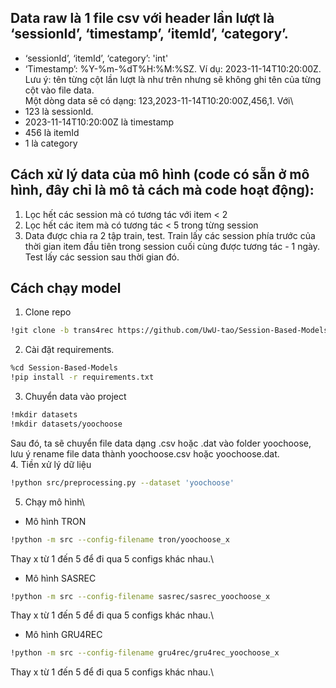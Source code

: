 ## Data raw là 1 file csv với header lần lượt là ‘sessionId’, ‘timestamp’, ‘itemId’, ‘category’.
+ ‘sessionId’, ‘itemId’, ‘category’: 'int'
+ ‘Timestamp’: %Y-%m-%dT%H:%M:%SZ. Ví dụ: 2023-11-14T10:20:00Z.\
Lưu ý: tên từng cột lần lượt là như trên nhưng sẽ không ghi tên của từng cột vào file data.\
Một dòng data sẽ có dạng: 123,2023-11-14T10:20:00Z,456,1. Với\
+ 123 là sessionId.
+ 2023-11-14T10:20:00Z là timestamp
+ 456 là itemId
+ 1 là category

## Cách xử lý data của mô hình (code có sẵn ở mô hình, đây chỉ là mô tả cách mà code hoạt động):
1. Lọc hết các session mà có tương tác với item < 2
2. Lọc hết các item mà có tương tác < 5 trong từng session
3. Data được chia ra 2 tập train, test. Train lấy các session phía trước của thời gian item đầu tiên trong session cuối cùng được tương tác - 1 ngày. Test lấy các session sau thời gian đó.

## Cách chạy model
1. Clone repo
```bash
!git clone -b trans4rec https://github.com/UwU-tao/Session-Based-Models.git
```
2. Cài đặt requirements.
```bash
%cd Session-Based-Models
!pip install -r requirements.txt
```
3. Chuyển data vào project
```bash
!mkdir datasets
!mkdir datasets/yoochoose
```
Sau đó, ta sẽ chuyển file data dạng .csv hoặc .dat vào folder yoochoose, lưu ý rename file data thành yoochoose.csv hoặc yoochoose.dat.\
4. Tiền xử lý dữ liệu
```bash
!python src/preprocessing.py --dataset 'yoochoose'
```
5. Chạy mô hình\
+ Mô hình TRON
```bash
!python -m src --config-filename tron/yoochoose_x
```
Thay x từ 1 đến 5 để đi qua 5 configs khác nhau.\
+ Mô hình SASREC
```bash
!python -m src --config-filename sasrec/sasrec_yoochoose_x
```
Thay x từ 1 đến 5 để đi qua 5 configs khác nhau.\
+ Mô hình GRU4REC
```bash
!python -m src --config-filename gru4rec/gru4rec_yoochoose_x
```
Thay x từ 1 đến 5 để đi qua 5 configs khác nhau.\
